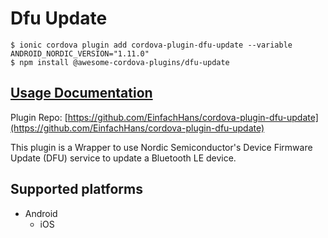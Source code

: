 # Dfu Update

```text
$ ionic cordova plugin add cordova-plugin-dfu-update --variable ANDROID_NORDIC_VERSION="1.11.0"
$ npm install @awesome-cordova-plugins/dfu-update
```

## [Usage Documentation](https://danielsogl.gitbook.io/awesome-cordova-plugins/plugins/dfu-update/)

Plugin Repo: [https://github.com/EinfachHans/cordova-plugin-dfu-update](https://github.com/EinfachHans/cordova-plugin-dfu-update)

This plugin is a Wrapper to use Nordic Semiconductor's Device Firmware Update \(DFU\) service to update a Bluetooth LE device.

## Supported platforms

* Android
  * iOS

